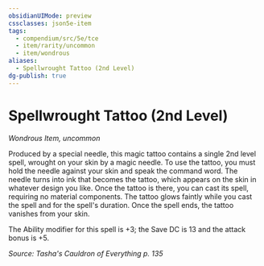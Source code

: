 ```yaml
---
obsidianUIMode: preview
cssclasses: json5e-item
tags:
  - compendium/src/5e/tce
  - item/rarity/uncommon
  - item/wondrous
aliases:
  - Spellwrought Tattoo (2nd Level)
dg-publish: true
---
```

# Spellwrought Tattoo (2nd Level)
*Wondrous Item, uncommon*  


Produced by a special needle, this magic tattoo contains a single 2nd level spell, wrought on your skin by a magic needle. To use the tattoo, you must hold the needle against your skin and speak the command word. The needle turns into ink that becomes the tattoo, which appears on the skin in whatever design you like. Once the tattoo is there, you can cast its spell, requiring no material components. The tattoo glows faintly while you cast the spell and for the spell's duration. Once the spell ends, the tattoo vanishes from your skin.

The Ability modifier for this spell is +3; the Save DC is 13 and the attack bonus is +5.

*Source: Tasha's Cauldron of Everything p. 135*
